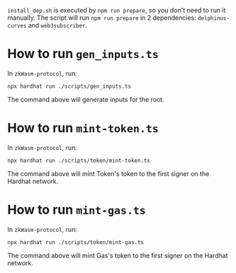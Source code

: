 `install_dep.sh` is executed by `npm run prepare`, so you don't need to run it manually.
The script will run `npm run prepare` in 2 dependencies: `delphinus-curves` and `web3subscriber`.

# How to run `gen_inputs.ts`
In `zkWasm-protocol`, run:
```
npx hardhat run ./scripts/gen_inputs.ts
```

The command above will generate inputs for the root.

# How to run `mint-token.ts`
In `zkWasm-protocol`, run:
```
npx hardhat run ./scripts/token/mint-token.ts
```

The command above will mint Token's token to the first signer on the Hardhat network.

# How to run `mint-gas.ts`
In `zkWasm-protocol`, run:
```
npx hardhat run ./scripts/token/mint-gas.ts
```

The command above will mint Gas's token to the first signer on the Hardhat network.